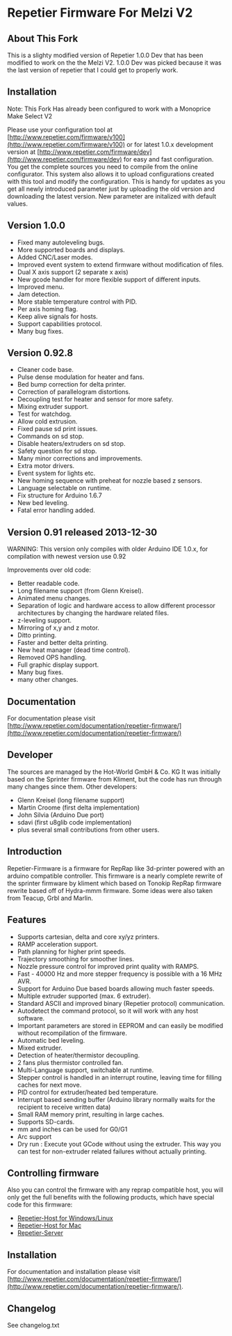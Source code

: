 # Repetier Firmware For Melzi V2

## About This Fork

This is a slighty modified version of Repetier 1.0.0 Dev that has been modified to work on the the Melzi V2. 1.0.0 Dev was picked because it was the last version of repetier that I could get to properly work.

## Installation

Note: This Fork Has already been configured to work with a Monoprice Make Select V2
                               
Please use your configuration tool at 
[http://www.repetier.com/firmware/v100](http://www.repetier.com/firmware/v100)
or for latest 1.0.x development version at
[http://www.repetier.com/firmware/dev](http://www.repetier.com/firmware/dev)
for easy and fast configuration. You get the complete sources you need to compile from the online configurator.
This system also allows it to upload configurations created with this tool and modify the configuration. This is handy for updates as you get all newly introduced parameter just by uploading the old version and downloading the
latest version. New parameter are initalized with default values.

## Version 1.0.0
* Fixed many autoleveling bugs.
* More supported boards and displays.
* Added CNC/Laser modes.
* Improved event system to extend firmware without modification of files.
* Dual X axis support (2 separate x axis)
* New gcode handler for more flexible support of different inputs.
* Improved menu.
* Jam detection.
* More stable temperature control with PID.
* Per axis homing flag.
* Keep alive signals for hosts.
* Support capabilities protocol.
* Many bug fixes.

## Version 0.92.8 
* Cleaner code base.
* Pulse dense modulation for heater and fans.
* Bed bump correction for delta printer.
* Correction of parallelogram distortions.
* Decoupling test for heater and sensor for more safety.
* Mixing extruder support.
* Test for watchdog.
* Allow cold extrusion.
* Fixed pause sd print issues.
* Commands on sd stop.
* Disable heaters/extruders on sd stop.
* Safety question for sd stop.
* Many minor corrections and improvements.
* Extra motor drivers.
* Event system for lights etc.
* New homing sequence with preheat for nozzle based z sensors.
* Language selectable on runtime.
* Fix structure for Arduino 1.6.7
* New bed leveling.
* Fatal error handling added.

## Version 0.91 released 2013-12-30

WARNING: This version only compiles with older Arduino IDE 1.0.x, for
compilation with newest version use 0.92

Improvements over old code:
* Better readable code.
* Long filename support (from Glenn Kreisel).
* Animated menu changes.
* Separation of logic and hardware access to allow different processor architectures
  by changing the hardware related files.
* z-leveling support.
* Mirroring of x,y and z motor.
* Ditto printing.
* Faster and better delta printing.
* New heat manager (dead time control).
* Removed OPS handling.
* Full graphic display support.
* Many bug fixes.
* many other changes.

## Documentation

For documentation please visit [http://www.repetier.com/documentation/repetier-firmware/](http://www.repetier.com/documentation/repetier-firmware/)

## Developer

The sources are managed by the Hot-World GmbH & Co. KG
It was initially based on the Sprinter firmware from Kliment, but the code has run
through many changes since them.
Other developers:
- Glenn Kreisel (long filename support)
- Martin Croome (first delta implementation)
- John Silvia (Arduino Due port)
- sdavi (first u8glib code implementation)
- plus several small contributions from other users.

## Introduction

Repetier-Firmware is a firmware for RepRap like 3d-printer powered with
an arduino compatible controller.
This firmware is a nearly complete rewrite of the sprinter firmware by kliment
which based on Tonokip RepRap firmware rewrite based off of Hydra-mmm firmware.
Some ideas were also taken from Teacup, Grbl and Marlin.

## Features

- Supports cartesian, delta and core xy/yz printers.
- RAMP acceleration support.
- Path planning for higher print speeds.
- Trajectory smoothing for smoother lines.
- Nozzle pressure control for improved print quality with RAMPS.
- Fast - 40000 Hz and more stepper frequency is possible with a 16 MHz AVR.
- Support for Arduino Due based boards allowing much faster speeds. 
- Multiple extruder supported (max. 6 extruder).
- Standard ASCII and improved binary (Repetier protocol) communication.
- Autodetect the command protocol, so it will work with any host software.
- Important parameters are stored in EEPROM and can easily be modified without
  recompilation of the firmware.
- Automatic bed leveling.
- Mixed extruder.
- Detection of heater/thermistor decoupling.
- 2 fans plus thermistor controlled fan.
- Multi-Language support, switchable at runtime.
- Stepper control is handled in an interrupt routine, leaving time for
  filling caches for next move.
- PID control for extruder/heated bed temperature.
- Interrupt based sending buffer (Arduino library normally waits for the
  recipient to receive written data)
- Small RAM memory print, resulting in large caches.
- Supports SD-cards.
- mm and inches can be used for G0/G1
- Arc support
- Dry run : Execute yout GCode without using the extruder. This way you can
  test for non-extruder related failures without actually printing.

## Controlling firmware

Also you can control the firmware with any reprap compatible host, you will only get
the full benefits with the following products, which have special code for this
firmware:

* [Repetier-Host for Windows/Linux](http://www.repetier.com/download/)
* [Repetier-Host for Mac](http://www.repetier.com/download/)
* [Repetier-Server](http://www.repetier.com/repetier-server-download/)

## Installation

For documentation and installation please visit 
[http://www.repetier.com/documentation/repetier-firmware/](http://www.repetier.com/documentation/repetier-firmware/).

## Changelog

See changelog.txt
